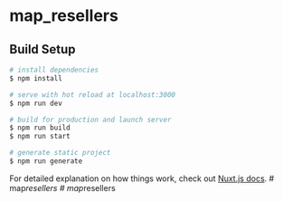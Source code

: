 # map_resellers

## Build Setup

```bash
# install dependencies
$ npm install

# serve with hot reload at localhost:3000
$ npm run dev

# build for production and launch server
$ npm run build
$ npm run start

# generate static project
$ npm run generate
```

For detailed explanation on how things work, check out [Nuxt.js docs](https://nuxtjs.org).
#   m a p _ r e s e l l e r s  
 #   m a p _ r e s e l l e r s  
 